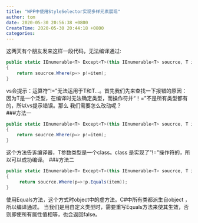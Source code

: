 ```yaml
---
title: "WPF中使用StyleSelector实现多样元素展现"
author: tom
date: 2020-05-30 20:56:38 +0800
CreateTime: 2020-05-30 20:44:18 +0800
categories: 
---
```

这两天有个朋友发来这样一段代码，无法编译通过:  
```csharp
public static IEnumerable<T> Except<T>(this IEnumerable<T> soucrce, T item)  
{
    return soucrce.Where(p=> p!=item);
}
```
vs会提示：运算符“!=”无法运用于T和T...。首先我们先来查找一下报错的原因：因为T是一个泛型，在编译时无法确定类型，而操作符并“！=”不是所有类型都有的，所以vs提示错误。那么 我们需要怎么改动呢？  
###方法一
```csharp
public static IEnumerable<T> Except<T>(this IEnumerable<T> soucrce, T item) where T : class
{
    return soucrce.Where(p=> p!=item);
}
```
这个方法告诉编译器，T参数类型是一个class。class 是实现了"!="操作符的，所以可以成功编译。
###方法二
```csharp
public static IEnumerable<T> Except<T>(this IEnumerable<T> soucrce, T item)
{
     return soucrce.Where(p=>!p.Equals(item));
}
```
使用Equals方法，这个方式时object中的虚方法。C#中所有类都派生自object ，所以编译通过。 当我们是用自定义类型时，需要重写Equals方法来使其生效，否则即使所有属性值相等，也会返回false。